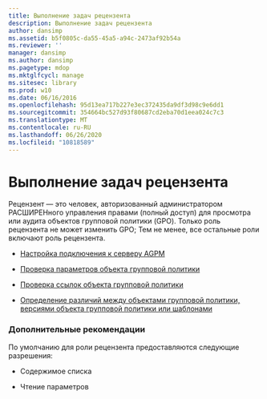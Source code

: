 ```yaml
---
title: Выполнение задач рецензента
description: Выполнение задач рецензента
author: dansimp
ms.assetid: b5f0805c-da55-45a5-a94c-2473af92b54a
ms.reviewer: ''
manager: dansimp
ms.author: dansimp
ms.pagetype: mdop
ms.mktglfcycl: manage
ms.sitesec: library
ms.prod: w10
ms.date: 06/16/2016
ms.openlocfilehash: 95d13ea717b227e3ec372435da9df3d98c9e6dd1
ms.sourcegitcommit: 354664bc527d93f80687cd2eba70d1eea024c7c3
ms.translationtype: MT
ms.contentlocale: ru-RU
ms.lasthandoff: 06/26/2020
ms.locfileid: "10818589"
---
```

# Выполнение задач рецензента


Рецензент — это человек, авторизованный администратором РАСШИРЕНного управления правами (полный доступ) для просмотра или аудита объектов групповой политики (GPO). Только роль рецензента не может изменить GPO; Тем не менее, все остальные роли включают роль рецензента.

-   [Настройка подключения к серверу AGPM](configure-an-agpm-server-connection-agpm40.md)

-   [Проверка параметров объекта групповой политики](review-gpo-settings-agpm40.md)

-   [Проверка ссылок объекта групповой политики](review-gpo-links-agpm40.md)

-   [Определение различий между объектами групповой политики, версиями объекта групповой политики или шаблонами](identify-differences-between-gpos-gpo-versions-or-templates-agpm40.md)

### Дополнительные рекомендации

По умолчанию для роли рецензента предоставляются следующие разрешения:

-   Содержимое списка

-   Чтение параметров

 

 





